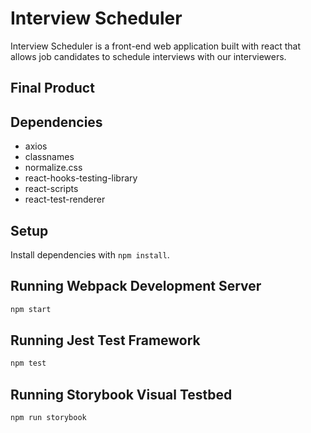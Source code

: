 # Interview Scheduler
Interview Scheduler is a front-end web application built with react that allows job candidates to schedule interviews with our interviewers. 

## Final Product


## Dependencies
 - axios
 - classnames
 - normalize.css
 - react-hooks-testing-library
 - react-scripts
 - react-test-renderer
## Setup

Install dependencies with `npm install`.

## Running Webpack Development Server

```sh
npm start
```

## Running Jest Test Framework

```sh
npm test
```

## Running Storybook Visual Testbed

```sh
npm run storybook
```
